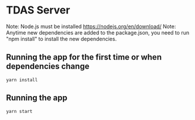 # TDAS Server

Note: Node.js must be installed https://nodejs.org/en/download/
Note: Anytime new dependencies are added to the package.json, you need to run "npm install" to install the new dependencies.

## Running the app for the first time or when dependencies change

```yarn install```

## Running the app

```yarn start```
